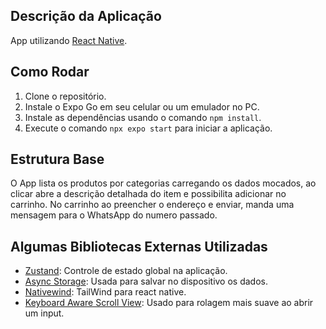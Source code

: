 
## Descrição da Aplicação

App utilizando [React Native](https://reactnative.dev/).

## Como Rodar

1. Clone o repositório.
2. Instale o Expo Go em seu celular ou um emulador no PC.
3. Instale as dependências usando o comando `npm install`.
4. Execute o comando `npx expo start` para iniciar a aplicação.

## Estrutura Base

O App lista os produtos por categorias carregando os dados mocados, ao clicar abre a descrição detalhada do item e possibilita adicionar no carrinho.
No carrinho ao preencher o endereço e enviar, manda uma mensagem para o WhatsApp do numero passado.

## Algumas Bibliotecas Externas Utilizadas

- [Zustand](https://zustand-demo.pmnd.rs/): Controle de estado global na aplicação.
- [Async Storage]([link](https://docs.expo.dev/versions/latest/sdk/async-storage/)): Usada para salvar no dispositivo os dados.
- [Nativewind]([[link](https://www.nativewind.dev/)](https://www.nativewind.dev/)): TailWind para react native.
- [Keyboard Aware Scroll View](https://github.com/APSL/react-native-keyboard-aware-scroll-view): Usado para rolagem mais suave ao abrir um input.


